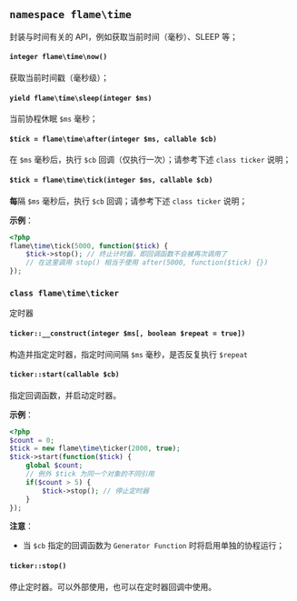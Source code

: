 
## `namespace flame\time`

封装与时间有关的 API，例如获取当前时间（毫秒）、SLEEP 等；

#### `integer flame\time\now()`
获取当前时间戳（毫秒级）；

#### `yield flame\time\sleep(integer $ms)`
当前协程休眠 `$ms` 毫秒；

#### `$tick = flame\time\after(integer $ms, callable $cb)`
在 `$ms` 毫秒后，执行 `$cb` 回调（仅执行一次）；请参考下述 `class ticker` 说明；

#### `$tick = flame\time\tick(integer $ms, callable $cb)`
**每**隔 `$ms` 毫秒后，执行 `$cb` 回调；请参考下述 `class ticker` 说明；

**示例**：
``` PHP
<?php
flame\time\tick(5000, function($tick) {
	$tick->stop(); // 终止计时器，即回调函数不会被再次调用了
	// 在这里调用 stop() 相当于使用 after(5000, function($tick) {})
});
```

### `class flame\time\ticker`
定时器

#### `ticker::__construct(integer $ms[, boolean $repeat = true])`
构造并指定定时器，指定时间间隔 `$ms` 毫秒，是否反复执行 `$repeat`

#### `ticker::start(callable $cb)`
指定回调函数，并启动定时器。

**示例**：
``` PHP
<?php
$count = 0;
$tick = new flame\time\ticker(2000, true);
$tick->start(function($tick) {
	global $count;
	// 例外 $tick 为同一个对象的不同引用
	if($count > 5) {
		$tick->stop(); // 停止定时器
	}
});
```

**注意**：
* 当 `$cb` 指定的回调函数为 `Generator Function` 时将启用单独的协程运行；

#### `ticker::stop()`
停止定时器。可以外部使用，也可以在定时器回调中使用。
